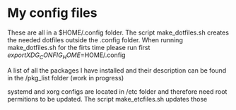 # My config files 
These are all in a $HOME/.config folder. 
The script make\_dotfiles.sh creates the needed dotfiles outside the .config folder.
When running make\_dotfiles.sh for the firts time please run first
      $export XDG_CONFIG_HOME=$HOME/.config

A list of all the packages I have installed and their description can be found in the /pkg\_list folder (work in progress)

systemd and xorg configs are located in /etc folder and therefore need root permitions to be updated. The script make\_etcfiles.sh updates those
